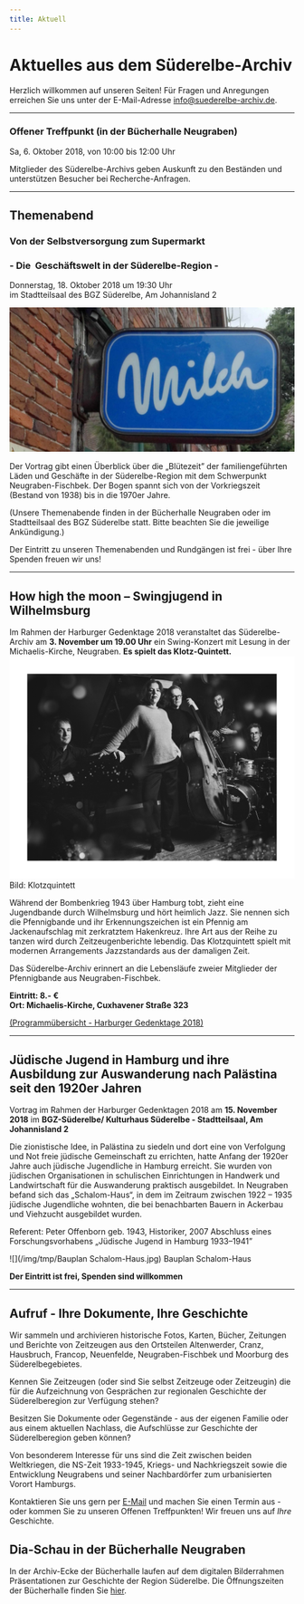 ```yaml
---
title: Aktuell
---
```


# Aktuelles aus dem Süderelbe-Archiv

Herzlich willkommen auf unseren Seiten! Für Fragen und Anregungen erreichen Sie uns unter der
E-Mail-Adresse [info@suederelbe-archiv.de](mailto:info@suederelbe-archiv.de).

* * *

### Offener Treffpunkt (in der Bücherhalle Neugraben)

Sa, 6. Oktober 2018, von 10:00 bis 12:00 Uhr

Mitglieder des Süderelbe-Archivs geben Auskunft zu den Beständen und unterstützen Besucher bei Recherche-Anfragen.

* * *

## Themenabend

### Von der Selbstversorgung zum Supermarkt 
### - Die  Geschäftswelt in der Süderelbe-Region -

Donnerstag, 18. Oktober 2018 um 19:30 Uhr im Stadtteilsaal des BGZ Süderelbe, Am Johannisland 2


![](/img/tmp//Milchwerbung_Klein.jpg)


Der Vortrag gibt einen Überblick über die „Blütezeit” der familiengeführten Läden und Geschäfte in der Süderelbe-Region 
mit dem Schwerpunkt Neugraben-Fischbek. 
Der Bogen spannt sich von der Vorkriegszeit (Bestand von 1938) bis in die 1970er Jahre.

(Unsere Themenabende finden in der Bücherhalle Neugraben oder im Stadtteilsaal des BGZ Süderelbe statt. Bitte beachten Sie die jeweilige Ankündigung.)

Der Eintritt zu unseren Themenabenden und Rundgängen ist frei - über Ihre Spenden freuen wir uns!

* * *

## How high the moon – Swingjugend in Wilhelmsburg

Im Rahmen der Harburger Gedenktage 2018 veranstaltet das Süderelbe-Archiv am **3. November um 19.00 Uhr** ein 
Swing-Konzert mit Lesung in der Michaelis-Kirche, Neugraben. **Es spielt das Klotz-Quintett.**
![](/img/tmp/KlotzQuintet_B&W.jpg)  
Bild: Klotzquintett


Während der Bombenkrieg 1943 über Hamburg tobt, zieht eine Jugendbande durch Wilhelmsburg und hört heimlich Jazz. 
Sie nennen sich die Pfennigbande und ihr Erkennungszeichen ist ein Pfennig am Jackenaufschlag mit zerkratztem Hakenkreuz. 
Ihre Art aus der Reihe zu tanzen wird durch Zeitzeugenberichte lebendig. Das Klotzquintett spielt mit modernen Arrangements 
Jazzstandards aus der damaligen Zeit.


Das Süderelbe-Archiv erinnert an die Lebensläufe zweier Mitglieder der Pfennigbande aus Neugraben-Fischbek.

**Eintritt: 8.- €  
Ort: Michaelis-Kirche, Cuxhavener Straße 323**


[(Programmübersicht - Harburger Gedenktage 2018)](http://gedenken-in-harburg.de/fileadmin/user_upload/3324-leporello-gedenktage-web.pdf)
* * *

## Jüdische Jugend in Hamburg und ihre Ausbildung zur Auswanderung nach Palästina seit den 1920er Jahren

Vortrag im Rahmen der Harburger Gedenktagen 2018 am **15. November 2018** im **BGZ-Süderelbe/ Kulturhaus Süderelbe - Stadtteilsaal, 
Am Johannisland 2**

Die zionistische Idee, in Palästina zu siedeln und dort eine von Verfolgung und Not freie jüdische Gemeinschaft 
zu errichten, hatte Anfang der 1920er Jahre auch jüdische Jugendliche in Hamburg erreicht. 
Sie wurden von jüdischen Organisationen in schulischen Einrichtungen in Handwerk und Landwirtschaft 
für die Auswanderung praktisch ausgebildet. In Neugraben befand sich das „Schalom-Haus“, in dem im 
Zeitraum zwischen 1922 – 1935 jüdische Jugendliche wohnten, die bei benachbarten Bauern in Ackerbau 
und Viehzucht ausgebildet wurden.  

Referent: Peter Offenborn
geb. 1943, Historiker, 2007 Abschluss eines Forschungsvorhabens „Jüdische Jugend in Hamburg 1933–1941”  

![](/img/tmp/Bauplan Schalom-Haus.jpg)
Bauplan Schalom-Haus

**Der Eintritt ist frei, Spenden sind willkommen**
* * *

## Aufruf - Ihre Dokumente, Ihre Geschichte

Wir sammeln und archivieren historische Fotos, Karten, Bücher, Zeitungen
und Berichte von Zeitzeugen aus den Ortsteilen Altenwerder, Cranz,
Hausbruch, Francop, Neuenfelde, Neugraben-Fischbek und Moorburg des
Süderelbegebietes.

Kennen Sie Zeitzeugen (oder sind Sie selbst Zeitzeuge oder Zeitzeugin) die für die
Aufzeichnung von Gesprächen zur regionalen Geschichte der Süderelberegion zur Verfügung 
stehen?

Besitzen Sie Dokumente oder Gegenstände - aus der eigenen Familie oder aus
einem aktuellen Nachlass, die Aufschlüsse zur Geschichte der Süderelberegion
geben können?

Von besonderem Interesse für uns sind die Zeit zwischen beiden
Weltkriegen, die NS-Zeit 1933-1945, Kriegs- und Nachkriegszeit sowie die
Entwicklung Neugrabens und seiner Nachbardörfer zum urbanisierten Vorort Hamburgs.

Kontaktieren Sie uns gern per [E-Mail](mailto:info@suederelbe-archiv.de)
und machen Sie einen Termin aus - oder kommen Sie zu unseren Offenen
Treffpunkten! Wir freuen uns auf *Ihre* Geschichte.


## Dia-Schau in der Bücherhalle Neugraben

In der Archiv-Ecke der Bücherhalle laufen auf dem digitalen Bilderrahmen Präsentationen zur Geschichte der Region Süderelbe.
 Die Öffnungszeiten der Bücherhalle finden Sie
[hier](https://www.buecherhallen.de/neugraben).
